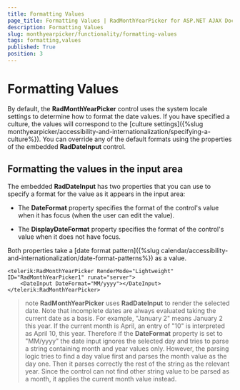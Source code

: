 ```yaml
---
title: Formatting Values
page_title: Formatting Values | RadMonthYearPicker for ASP.NET AJAX Documentation
description: Formatting Values
slug: monthyearpicker/functionality/formatting-values
tags: formatting,values
published: True
position: 3
---
```


# Formatting Values



By default, the **RadMonthYearPicker** control uses the system locale settings to determine how to format the date values. If you have specified a culture, the values will correspond to the [culture settings]({%slug monthyearpicker/accessibility-and-internationalization/specifying-a-culture%}). You can override any of the default formats using the properties of the embedded **RadDateInput** control.

## Formatting the values in the input area

The embedded **RadDateInput** has two properties that you can use to specify a format for the value as it appears in the input area:

* The **DateFormat** property specifies the format of the control's value when it has focus (when the user can edit the value).

* The **DisplayDateFormat** property specifies the format of the control's value when it does not have focus.

Both properties take a [date format pattern]({%slug calendar/accessibility-and-internationalization/date-format-patterns%}) as a value.

````ASPNET
<telerik:RadMonthYearPicker RenderMode="Lightweight" ID="RadMonthYearPicker1" runat="server">
    <DateInput DateFormat="MM/yyyy"></DateInput>
</telerik:RadMonthYearPicker>
````



>note 
**RadMonthYearPicker** uses **RadDateInput** to render the selected date. Note that incomplete dates are always evaluated taking the current date as a basis. For example, "January 2" means January 2 this year. If the current month is April, an entry of "10" is interpreted as April 10, this year. Therefore if the **DateFormat** property is set to "MM/yyyy" the date input ignores the selected day and tries to parse a string containing month and year values only. However, the parsing logic tries to find a day value first and parses the month value as the day one. Then it parses correctly the rest of the string as the relevant year. Since the control can not find other string value to be parsed as a month, it applies the current month value instead.
>


